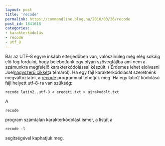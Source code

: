 ```yaml
---
layout: post
title: 'recode'
permalink: https://commandline.blog.hu/2010/03/26/recode
post_id: 1841618
categories: 
- karakterkódolás
- recode
- utf_8
---
```


Bár az UTF-8 egyre inkább elterjedőben van, valószínűleg még elég sokáig elő fog fordulni, hogy belebotlunk egy olyan szövegfájlba ami nem a számunkra megfelelő karakterkódolással készült. (
Érdemes lehet elolvasni Joel[nagyszerű cikkét](http://www.joelonsoftware.com/articles/Unicode.html)a témáról). 
Ha egy fájl karakterkódolását szeretnénk megváltoztatni, a 
[recode](http://www.gnu.org/software/recode/) programmal tehetjük meg. Ha egy latin2 kódolású fájl helyett utf-8-ra van szükség: 
```
recode latin2..utf-8 < eredeti.txt > ujrakodolt.txt
``` 
A 
```
recode
```
 program számtalan karakterkódolást ismer, a listát a 
```
recode -l
``` 
segítségével kaphatjuk meg. 
  
 